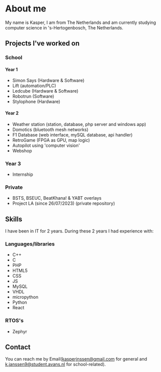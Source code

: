 # **About me**
My name is Kasper, I am from The Netherlands and am currently studying computer science in 's-Hertogenbosch, The Netherlands.

## Projects I've worked on
### School
#### Year 1
- Simon Says (Hardware & Software)
- Lift (automation/PLC)
- Ledcube (Hardware & Software)
- Robotrun (Software)
- Stylophone (Hardware)
#### Year 2
- Weather station (station, database, php server and windows app)
- Domotics (bluetooth mesh networks)
- F1 Database (web interface, mySQL database, api handler)
- RetroGame (FPGA as GPU, map logic)
- Autopilot using 'computer vision'
- Webshop

### Year 3
- Internship

### Private
- BSTS, BSEUC, BeatKhana! & YABT overlays
- Project LA (since 26/07/2023) (private repository)
 
<!-- ### Still a WIP -->
## **Skills**
I have been in IT for 2 years. During these 2 years I had experience with:
### Languages/libraries
- C++
- C
- PHP
- HTML5
- CSS
- JS
- MySQL
- VHDL
- micropython
- Python
- React
  
### RTOS's
- Zephyr
  
## Contact
You can reach me by Email(kasperjnssen@gmail.com for general and k.janssen9@student.avans.nl for school-related).

<!--## Stats
[![Anurag's GitHub stats](https://github-readme-stats.vercel.app/api?username=kasper201&show_icons=true&theme=transparent)](https://github.com/anuraghazra/github-readme-stats)

These are based of my public repositories :)-->
<!--
**kasper201/kasper201** is a ✨ _special_ ✨ repository because its `README.md` (this file) appears on your GitHub profile.

-->
